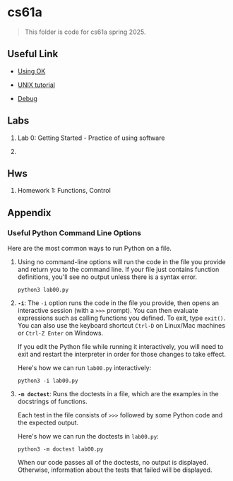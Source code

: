 # cs61a

> This folder is code for cs61a spring 2025.

## Useful Link

- [Using OK](https://cs61a.org/articles/using-ok/)

- [UNIX tutorial](https://cs61a.org/articles/unix/)

- [Debug](https://cs61a.org/articles/debugging/)

## Labs

1. Lab 0: Getting Started - Practice of using software

2. 

## Hws

1. Homework 1: Functions, Control

## Appendix

### Useful Python Command Line Options

Here are the most common ways to run Python on a file.

1. Using no command-line options will run the code in the file you provide and return you to the command line. If your file just contains function definitions, you'll see no output unless there is a syntax error.

    ```
    python3 lab00.py
    ```

2. **`-i`**: The `-i` option runs the code in the file you provide, then opens an interactive session (with a `>>>` prompt). You can then evaluate expressions such as calling functions you defined. To exit, type `exit()`. You can also use the keyboard shortcut `Ctrl-D` on Linux/Mac machines or `Ctrl-Z Enter` on Windows.

    If you edit the Python file while running it interactively, you will need to exit and restart the interpreter in order for those changes to take effect.

    Here's how we can run `lab00.py` interactively:
    ```
    python3 -i lab00.py
    ```

3. **`-m doctest`**: Runs the doctests in a file, which are the examples in the docstrings of functions.

    Each test in the file consists of `>>>` followed by some Python code and the expected output.

    Here's how we can run the doctests in `lab00.py`:
    ```
    python3 -m doctest lab00.py
    ```

    When our code passes all of the doctests, no output is displayed. Otherwise, information about the tests that failed will be displayed.